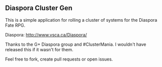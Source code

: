 ## Diaspora Cluster Gen

This is a simple application for rolling a cluster of systems for the Diaspora Fate RPG.

Diaspora: http://www.vsca.ca/Diaspora/

Thanks to the G+ Diaspora group and #ClusterMania. I wouldn't have released this if it wasn't for them.

Feel free to fork, create pull requests or open issues.